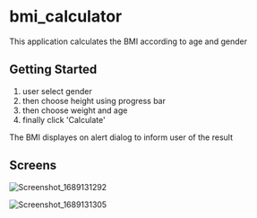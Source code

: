 # bmi_calculator

This application calculates the BMI according to age and gender

## Getting Started

1. user select gender
2. then choose height using progress bar
3. then choose weight and age
4. finally click 'Calculate'

The BMI displayes on alert dialog to inform user of the result

## Screens

![Screenshot_1689131292](https://github.com/Mohamed855/bmi_calculator/assets/60811947/5c402398-0328-4d6e-8a9a-d5ef055f7f60)

![Screenshot_1689131305](https://github.com/Mohamed855/bmi_calculator/assets/60811947/e822553f-ab79-4989-b3b1-4a23fd89bb73)